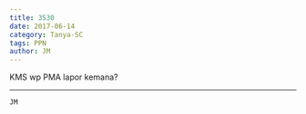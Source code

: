 ```yaml
---
title: 3530
date: 2017-06-14
category: Tanya-SC
tags: PPN
author: JM
---
```


KMS wp PMA lapor kemana?

---



`JM`
